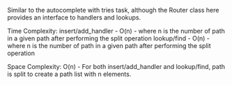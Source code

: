 Similar to the autocomplete with tries task, although the Router class here provides an interface to handlers and lookups.

Time Complexity:
insert/add_handler - O(n) - where n is the number of path in a given path after performing the split operation
lookup/find - O(n) - where n is the number of path in a given path after performing the split operation

Space Complexity:
O(n) - For both insert/add_handler and lookup/find, path is split to create a path list with n elements. 